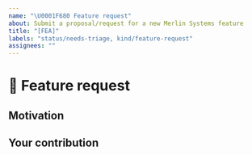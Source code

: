 ```yaml
---
name: "\U0001F680 Feature request"
about: Submit a proposal/request for a new Merlin Systems feature
title: "[FEA]"
labels: "status/needs-triage, kind/feature-request"
assignees: ""
---
```


# 🚀 Feature request

<!-- A clear and concise description of the feature proposal.
     Please provide a link to the paper and code in case they exist. -->

## Motivation

<!-- Please outline the motivation for the proposal. Is your feature request
     related to a problem? e.g., I'm always frustrated when [...]. If this is related
     to another GitHub issue, please link here too. -->

## Your contribution

<!-- Is there any way that you could help, e.g. by submitting a PR?
     Make sure to read the CONTRIBUTING.MD readme:
     https://github.com/NVIDIA-Merlin/systems/blob/main/CONTRIBUTING.md -->
